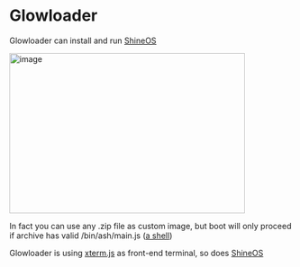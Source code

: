 # Glowloader

Glowloader can install and run [ShineOS](https://github.com/ShineWebOS/ShineOS)

<img width="418" height="285" alt="image" src="https://github.com/user-attachments/assets/94e07e56-f08f-4385-8045-ca154f1f6f44" />

In fact you can use any .zip file as custom image, but boot will only proceed if archive has valid /bin/ash/main.js ([a shell](https://github.com/ShineWebOS/sys-essentials/tree/main/ash)) 

Glowloader is using [xterm.js](https://github.com/xtermjs/xterm.js) as front-end terminal, so does [ShineOS](https://github.com/ShineWebOS/ShineOS)
